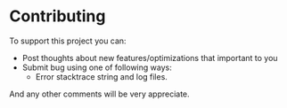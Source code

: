# Contributing

To support this project you can:

  - Post thoughts about new features/optimizations that important to you
  - Submit bug using one of following ways:
    * Error stacktrace string and log files.
    
And any other comments will be very appreciate.